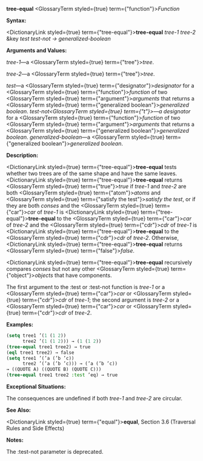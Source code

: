 **tree-equal** <GlossaryTerm styled={true} term={"function"}><i>Function</i></GlossaryTerm> 



**Syntax:** 



<DictionaryLink styled={true} term={"tree-equal"}><b>tree-equal</b></DictionaryLink> *tree-1 tree-2* &amp;key *test test-not → generalized-boolean* 



**Arguments and Values:** 



*tree-1*—a <GlossaryTerm styled={true} term={"tree"}><i>tree</i></GlossaryTerm>. 



*tree-2*—a <GlossaryTerm styled={true} term={"tree"}><i>tree</i></GlossaryTerm>. 



*test*—a <GlossaryTerm styled={true} term={"designator"}><i>designator</i></GlossaryTerm> for a <GlossaryTerm styled={true} term={"function"}><i>function</i></GlossaryTerm> of two <GlossaryTerm styled={true} term={"argument"}><i>arguments</i></GlossaryTerm> that returns a <GlossaryTerm styled={true} term={"generalized boolean"}><i>generalized boolean</i></GlossaryTerm>. *test-not<GlossaryTerm styled={true} term={"t"}><i>—a </i></GlossaryTerm>designator* for a <GlossaryTerm styled={true} term={"function"}><i>function</i></GlossaryTerm> of two <GlossaryTerm styled={true} term={"argument"}><i>arguments</i></GlossaryTerm> that returns a <GlossaryTerm styled={true} term={"generalized boolean"}><i>generalized boolean</i></GlossaryTerm>. *generalized-boolean*—a <GlossaryTerm styled={true} term={"generalized boolean"}><i>generalized boolean</i></GlossaryTerm>. 



**Description:** 



<DictionaryLink styled={true} term={"tree-equal"}><b>tree-equal</b></DictionaryLink> tests whether two trees are of the same shape and have the same leaves. <DictionaryLink styled={true} term={"tree-equal"}><b>tree-equal</b></DictionaryLink> returns <GlossaryTerm styled={true} term={"true"}><i>true</i></GlossaryTerm> if *tree-1* and *tree-2* are both <GlossaryTerm styled={true} term={"atom"}><i>atoms</i></GlossaryTerm> and <GlossaryTerm styled={true} term={"satisfy the test"}><i>satisfy the test</i></GlossaryTerm>, or if they are both *conses* and the <GlossaryTerm styled={true} term={"car"}><i>car</i></GlossaryTerm> of *tree-1* is <DictionaryLink styled={true} term={"tree-equal"}><b>tree-equal</b></DictionaryLink> to the <GlossaryTerm styled={true} term={"car"}><i>car</i></GlossaryTerm> of *tree-2* and the <GlossaryTerm styled={true} term={"cdr"}><i>cdr</i></GlossaryTerm> of *tree-1* is <DictionaryLink styled={true} term={"tree-equal"}><b>tree-equal</b></DictionaryLink> to the <GlossaryTerm styled={true} term={"cdr"}><i>cdr</i></GlossaryTerm> of *tree-2*. Otherwise, <DictionaryLink styled={true} term={"tree-equal"}><b>tree-equal</b></DictionaryLink> returns <GlossaryTerm styled={true} term={"false"}><i>false</i></GlossaryTerm>. 



<DictionaryLink styled={true} term={"tree-equal"}><b>tree-equal</b></DictionaryLink> recursively compares *conses* but not any other <GlossaryTerm styled={true} term={"object"}><i>objects</i></GlossaryTerm> that have components. 



The first argument to the :test or :test-not function is *tree-1* or a <GlossaryTerm styled={true} term={"car"}><i>car</i></GlossaryTerm> or <GlossaryTerm styled={true} term={"cdr"}><i>cdr</i></GlossaryTerm> of *tree-1*; the second argument is *tree-2* or a <GlossaryTerm styled={true} term={"car"}><i>car</i></GlossaryTerm> or <GlossaryTerm styled={true} term={"cdr"}><i>cdr</i></GlossaryTerm> of *tree-2*. 



**Examples:**
```lisp
(setq tree1 ’(1 (1 2)) 
      tree2 ’(1 (1 2))) → (1 (1 2)) 
(tree-equal tree1 tree2) → true 
(eql tree1 tree2) → false 
(setq tree1 ’(’a (’b ’c)) 
      tree2 ’(’a (’b ’c))) → (’a (’b ’c)) 
→ ((QUOTE A) ((QUOTE B) (QUOTE C))) 
(tree-equal tree1 tree2 :test ’eq) → true 
```
**Exceptional Situations:** 



The consequences are undefined if both *tree-1* and *tree-2* are circular. 



**See Also:** 



<DictionaryLink styled={true} term={"equal"}><b>equal</b></DictionaryLink>, Section 3.6 (Traversal Rules and Side Effects) 



**Notes:** 



The :test-not parameter is deprecated. 







 



 



